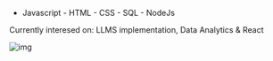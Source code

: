 

- Javascript - HTML - CSS - SQL - NodeJs

Currently interesed on: LLMS implementation, Data Analytics & React


![img](https://i.postimg.cc/Hn9QpsG7/IMG-20231028-165254.jpg)
